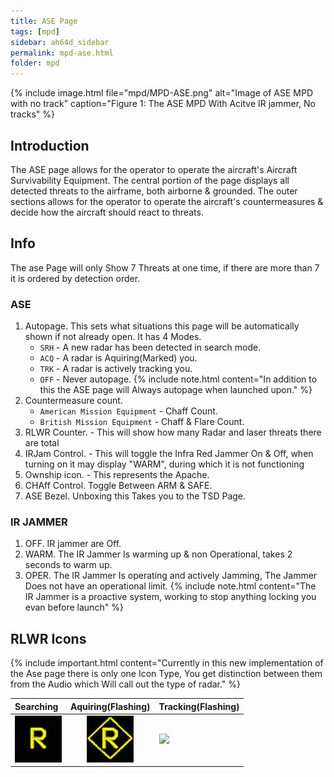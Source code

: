 ```yaml
---
title: ASE Page
tags: [mpd]
sidebar: ah64d_sidebar
permalink: mpd-ase.html
folder: mpd
---
```



{% include image.html file="mpd/MPD-ASE.png" alt="Image of ASE MPD with no track" caption="Figure 1: The ASE MPD With Acitve IR jammer, No tracks" %}

## Introduction

The ASE page allows for the operator to operate the aircraft's Aircraft Survivability Equipment. The central portion of the page displays all detected threats to the airframe, both airborne & grounded. The outer sections allows for the operator to operate the aircraft's countermeasures & decide how the aircraft should react to threats.

## Info
The ase Page will only Show 7 Threats at one time, if there are more than 7 it is ordered by detection order.
### ASE

1. Autopage. This sets what situations this page will be automatically shown if not already open. It has 4 Modes.
    * `SRH` - A new radar has been detected in search mode.
    * `ACQ` - A radar is Aquiring(Marked) you.
    * `TRK` - A radar is actively tracking you.
    * `OFF` - Never autopage.
    {% include note.html content="In addition to this the ASE page will Always autopage when launched upon." %}
3. Countermeasure count.
    * `American Mission Equipment` - Chaff Count.
    * `British Mission Equipment`  - Chaff & Flare Count.
4. RLWR Counter. - This will show how many Radar and laser threats there are total
5. IRJam Control. - This will toggle the Infra Red Jammer On & Off, when turning on it may display "WARM", during which it is not functioning
6. Ownship icon. - This represents the Apache.
7. CHAff Control. Toggle Between ARM & SAFE.
8. ASE Bezel. Unboxing this Takes you to the TSD Page.

### IR JAMMER

1. OFF. IR jammer are Off.
2. WARM. The IR Jammer Is warming up & non Operational, takes 2 seconds to warm up.
3. OPER. The IR Jammer Is operating and actively Jamming, The Jammer Does not have an operational limit.
    {% include note.html content="The IR Jammer is a proactive system, working to stop anything locking you evan before launch" %}

## RLWR Icons

{% include important.html content="Currently in this new implementation of the Ase page there is only one Icon Type, You get distinction between them from the Audio which Will call out the type of radar." %}

| Searching | Aquiring(Flashing) | Tracking(Flashing)
| :- | :-: | :- |
| ![](images/tex/icons/MPD-ASE-Radar-Searching.png) | ![](images/tex/icons/MPD-ASE-Radar-Aquiring.png) | ![](images/tex/MPD-ASE-Radar-Tracking.png)